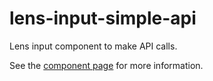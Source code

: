 # lens-input-simple-api

Lens input component to make API calls.

See the [component page](http://lenses.github.io/lens-input-simple-api) for more information.
